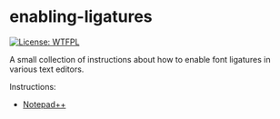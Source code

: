# enabling-ligatures
[![License: WTFPL](https://img.shields.io/badge/License-WTFPL-brightgreen.svg)](http://www.wtfpl.net/about/)

A small collection of instructions about how to enable font ligatures in various text editors.

Instructions:
* [Notepad++](/instructions/notepad++.md)
